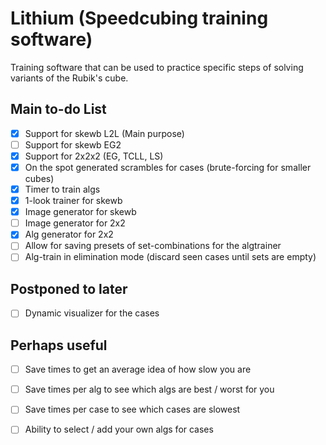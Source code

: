 # Lithium (Speedcubing training software)
Training software that can be used to practice specific steps of solving variants of the Rubik's cube.

## Main to-do List
- [x] Support for skewb L2L (Main purpose)
- [ ] Support for skewb EG2
- [x] Support for 2x2x2 (EG, TCLL, LS)
- [x] On the spot generated scrambles for cases (brute-forcing for smaller cubes)
- [x] Timer to train algs
- [x] 1-look trainer for skewb
- [x] Image generator for skewb
- [ ] Image generator for 2x2
- [x] Alg generator for 2x2
- [ ] Allow for saving presets of set-combinations for the algtrainer
- [ ] Alg-train in elimination mode (discard seen cases until sets are empty)

## Postponed to later
- [ ] Dynamic visualizer for the cases

## Perhaps useful
- [ ] Save times to get an average idea of how slow you are
- [ ] Save times per alg to see which algs are best / worst for you
- [ ] Save times per case to see which cases are slowest
- [ ] Ability to select / add your own algs for cases

